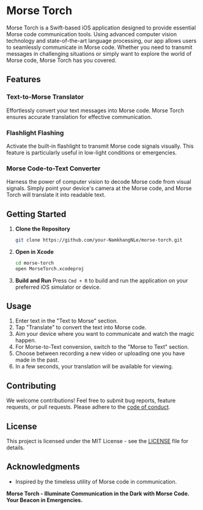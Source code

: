 # Morse Torch

Morse Torch is a Swift-based iOS application designed to provide essential Morse code communication tools. Using advanced computer vision technology and state-of-the-art language processing, our app allows users to seamlessly communicate in Morse code. Whether you need to transmit messages in challenging situations or simply want to explore the world of Morse code, Morse Torch has you covered.

## Features

### Text-to-Morse Translator
Effortlessly convert your text messages into Morse code. Morse Torch ensures accurate translation for effective communication.

### Flashlight Flashing
Activate the built-in flashlight to transmit Morse code signals visually. This feature is particularly useful in low-light conditions or emergencies.

### Morse Code-to-Text Converter
Harness the power of computer vision to decode Morse code from visual signals. Simply point your device's camera at the Morse code, and Morse Torch will translate it into readable text.

## Getting Started

1. **Clone the Repository**
    ```bash
    git clone https://github.com/your-NamkhangNLe/morse-torch.git
    ```

2. **Open in Xcode**
    ```bash
    cd morse-torch
    open MorseTorch.xcodeproj
    ```

3. **Build and Run**
    Press `Cmd + R` to build and run the application on your preferred iOS simulator or device.

## Usage

1. Enter text in the "Text to Morse" section.
2. Tap "Translate" to convert the text into Morse code.
3. Aim your device where you want to communicate and watch the magic happen.
5. For Morse-to-Text conversion, switch to the "Morse to Text" section.
6. Choose between recording a new video or uploading one you have made in the past.
7. In a few seconds, your translation will be available for viewing.

## Contributing

We welcome contributions! Feel free to submit bug reports, feature requests, or pull requests. Please adhere to the [code of conduct](CODE_OF_CONDUCT.md).

## License

This project is licensed under the MIT License - see the [LICENSE](LICENSE) file for details.

## Acknowledgments

- Inspired by the timeless utility of Morse code in communication.

**Morse Torch - Illuminate Communication in the Dark with Morse Code. Your Beacon in Emergencies.**
